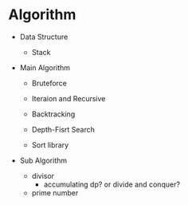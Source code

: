 # Algorithm

- Data Structure
  - Stack

- Main Algorithm
  - Bruteforce
  - Iteraion and Recursive
  - Backtracking
  
  - Depth-Fisrt Search
  
  - Sort library

- Sub Algorithm
  - divisor
    - accumulating dp? or divide and conquer?
  - prime number
